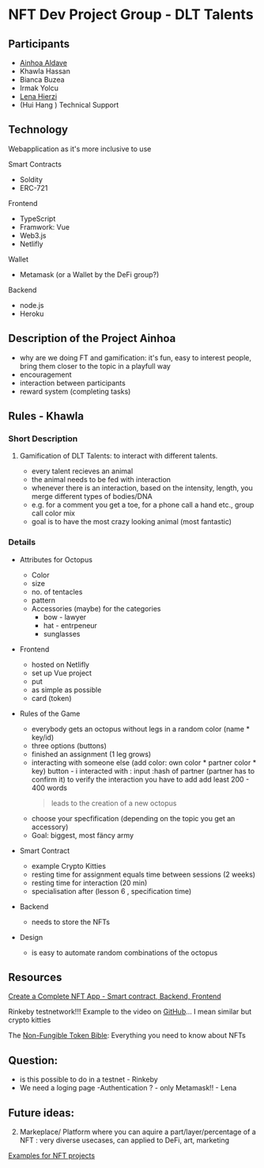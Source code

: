 # NFT Dev Project Group - DLT Talents

## Participants
   - [Ainhoa Aldave](https://github.com/aohnia)
   - Khawla Hassan
   - Bianca Buzea
   - Irmak Yolcu
   - [Lena Hierzi](https://github.com/GigaHierz)
   - (Hui Hang ) Technical Support

## Technology

Webapplication as it's more inclusive to use

Smart Contracts
- Soldity
- ERC-721


Frontend 
- TypeScript
- Framwork: Vue
- Web3.js
- Netlifly

Wallet
- Metamask (or a Wallet by the DeFi group?)

Backend
- node.js
- Heroku


## Description of the Project Ainhoa

- why are we doing FT and gamification: it's fun, easy to interest people, bring them closer to the topic in a playfull way
- encouragement 
- interaction between participants
- reward system (completing tasks)


## Rules - Khawla

### Short Description 

1. Gamification of DLT Talents: to interact with different talents. 

   - every talent recieves an animal 
   - the animal needs to be fed with interaction
   - whenever there is an interaction, based on the intensity, length, you merge different types of bodies/DNA
   - e.g. for a comment you get a toe, for a phone call a hand etc., group call color mix
   - goal is to have the most crazy looking animal (most fantastic)


### Details
- Attributes for Octopus
   - Color
   - size
   - no. of tentacles
   - pattern
   - Accessories (maybe) for the categories 
      - bow - lawyer
      - hat - entrpeneur
      - sunglasses 

- Frontend
   - hosted on Netlifly
   - set up Vue project
   - put 
   - as simple as possible
   - card (token)


- Rules of the Game
   - everybody gets an octopus without legs in a random color (name *  key/id)
   - three options (buttons)
   - finished an assignment (1 leg grows)
   - interacting with someone else (add color: own color * partner color * key) 
      button - i interacted with : input :hash of partner (partner has to confirm it)
      to verify the interaction you have to add add least 200 - 400 words 
      > leads to the creation of a new octopus
   - choose your specfification  (depending on the topic you get an accessory) 
   - Goal: biggest, most fäncy army 


- Smart Contract
   - example Crypto Kitties
   - resting time for assignment equals time between sessions (2 weeks)
   - resting time for interaction (20 min)
   - specialisation after (lesson 6 , specification time)

- Backend
   - needs to store the NFTs

- Design
   - is easy to automate random combinations of the octopus 

## Resources 
[Create a Complete NFT App - Smart contract, Backend, Frontend](https://www.youtube.com/watch?v=WsZyb2T83lo)


Rinkeby testnetwork!!!
Example to the video on [GitHub](https://github.com/jklepatch/eattheblocks/tree/master/dapp-30/day24-cryptokitty-collectible-game)… I mean similar but crypto kitties



The [Non-Fungible Token Bible](https://opensea.io/blog/guides/non-fungible-tokens/): Everything you need to know about NFTs



## Question:
- is this possible to do in a testnet - Rinkeby
- We need a loging page -Authentication ? - only Metamask!! - Lena



## Future ideas: 
2. Markeplace/ Platform where you can aquire a part/layer/percentage of a NFT : very diverse usecases, can applied to DeFi, art, marketing

[Examples for NFT projects](https://github.com/gianni-dalerta/awesome-nft#nft-art)





